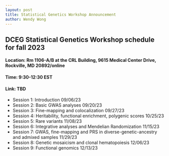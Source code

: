 ```yaml
---
layout: post
title: Statistical Genetics Workshop Announcement
author: Wendy Wong
---
```


## DCEG Statistical Genetics Workshop schedule for fall 2023
#### Location: Rm 1106-A/B at the CRL Building, 9615 Medical Center Drive, Rockville, MD 20892/online
#### Time: 9:30-12:30 EST
#### Link: TBD

- Session 1: Introduction 09/06/23
- Session 2: Basic GWAS analyses 09/20/23
- Session 3: Fine-mapping and colocalization 09/27/23
- Session 4: Heritability, functional enrichment, polygenic scores 10/25/23
- Session 5: Rare variants 11/08/23
- Session 6: Integrative analyses and Mendelian Randomization 11/15/23
- Session 7: GWAS, fine-mapping and PRS in diverse-genetic-ancestry and admixed samples 11/29/23
- Session 8: Genetic mosaicism and clonal hematopoiesis 12/06/23
- Session 9: Functional genomics 12/13/23
